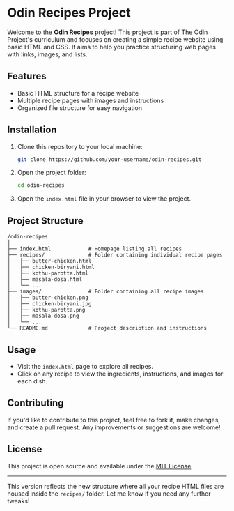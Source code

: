 # Odin Recipes Project

Welcome to the **Odin Recipes** project! This project is part of The Odin Project's curriculum and focuses on creating a simple recipe website using basic HTML and CSS. It aims to help you practice structuring web pages with links, images, and lists.

## Features

* Basic HTML structure for a recipe website
* Multiple recipe pages with images and instructions
* Organized file structure for easy navigation

## Installation

1. Clone this repository to your local machine:

   ```bash
   git clone https://github.com/your-username/odin-recipes.git
   ```

2. Open the project folder:

   ```bash
   cd odin-recipes
   ```

3. Open the `index.html` file in your browser to view the project.

## Project Structure

```
/odin-recipes
│
├── index.html            # Homepage listing all recipes
├── recipes/              # Folder containing individual recipe pages
│   ├── butter-chicken.html      
│   ├── chicken-biryani.html      
│   ├── kothu-parotta.html      
│   ├── masala-dosa.html     
│   └── ...
├── images/               # Folder containing all recipe images
│   ├── butter-chicken.png
│   ├── chicken-biryani.jpg
│   ├── kothu-parotta.png
│   ├── masala-dosa.png
│   └── ...
└── README.md             # Project description and instructions
```

## Usage

* Visit the `index.html` page to explore all recipes.
* Click on any recipe to view the ingredients, instructions, and images for each dish.

## Contributing

If you'd like to contribute to this project, feel free to fork it, make changes, and create a pull request. Any improvements or suggestions are welcome!

## License

This project is open source and available under the [MIT License](LICENSE).

---

This version reflects the new structure where all your recipe HTML files are housed inside the `recipes/` folder. Let me know if you need any further tweaks!
